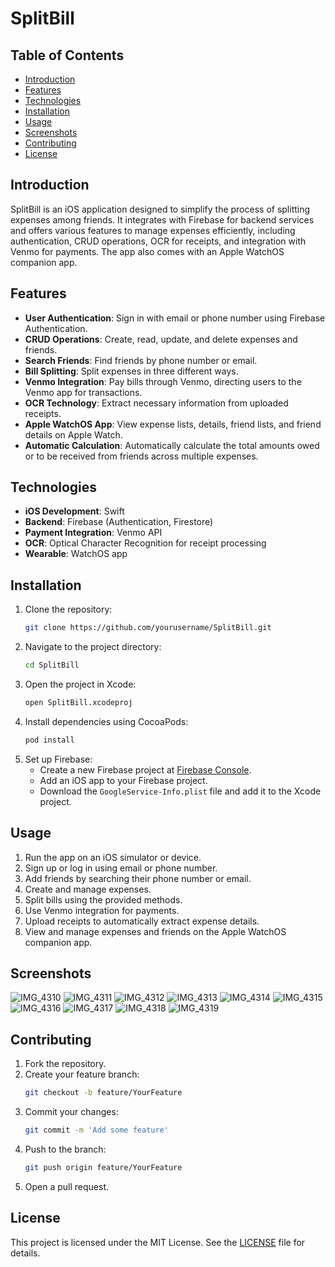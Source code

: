 # SplitBill

## Table of Contents
- [Introduction](#introduction)
- [Features](#features)
- [Technologies](#technologies)
- [Installation](#installation)
- [Usage](#usage)
- [Screenshots](#screenshots)
- [Contributing](#contributing)
- [License](#license)

## Introduction
SplitBill is an iOS application designed to simplify the process of splitting expenses among friends. It integrates with Firebase for backend services and offers various features to manage expenses efficiently, including authentication, CRUD operations, OCR for receipts, and integration with Venmo for payments. The app also comes with an Apple WatchOS companion app.

## Features
- **User Authentication**: Sign in with email or phone number using Firebase Authentication.
- **CRUD Operations**: Create, read, update, and delete expenses and friends.
- **Search Friends**: Find friends by phone number or email.
- **Bill Splitting**: Split expenses in three different ways.
- **Venmo Integration**: Pay bills through Venmo, directing users to the Venmo app for transactions.
- **OCR Technology**: Extract necessary information from uploaded receipts.
- **Apple WatchOS App**: View expense lists, details, friend lists, and friend details on Apple Watch.
- **Automatic Calculation**: Automatically calculate the total amounts owed or to be received from friends across multiple expenses.

## Technologies
- **iOS Development**: Swift
- **Backend**: Firebase (Authentication, Firestore)
- **Payment Integration**: Venmo API
- **OCR**: Optical Character Recognition for receipt processing
- **Wearable**: WatchOS app

## Installation
1. Clone the repository:
   ```bash
   git clone https://github.com/yourusername/SplitBill.git
   ```
2. Navigate to the project directory:
   ```bash
   cd SplitBill
   ```
3. Open the project in Xcode:
   ```bash
   open SplitBill.xcodeproj
   ```
4. Install dependencies using CocoaPods:
   ```bash
   pod install
   ```
5. Set up Firebase:
   - Create a new Firebase project at [Firebase Console](https://console.firebase.google.com/).
   - Add an iOS app to your Firebase project.
   - Download the `GoogleService-Info.plist` file and add it to the Xcode project.

## Usage
1. Run the app on an iOS simulator or device.
2. Sign up or log in using email or phone number.
3. Add friends by searching their phone number or email.
4. Create and manage expenses.
5. Split bills using the provided methods.
6. Use Venmo integration for payments.
7. Upload receipts to automatically extract expense details.
8. View and manage expenses and friends on the Apple WatchOS companion app.

## Screenshots
![IMG_4310](https://github.com/JasonZe41/SpiltBill/assets/146677208/31faccfa-8ca8-4849-a228-89c25a31f9fa)
![IMG_4311](https://github.com/JasonZe41/SpiltBill/assets/146677208/d72f6934-8c94-43a3-9858-852066c552b5)
![IMG_4312](https://github.com/JasonZe41/SpiltBill/assets/146677208/ba4a3b56-1949-4d89-9b00-3a4060882aa4)
![IMG_4313](https://github.com/JasonZe41/SpiltBill/assets/146677208/dbe984b3-7945-4fc7-809c-58e61578911b)
![IMG_4314](https://github.com/JasonZe41/SpiltBill/assets/146677208/58420f82-7e41-4494-9241-7b25b0279a93)
![IMG_4315](https://github.com/JasonZe41/SpiltBill/assets/146677208/7501675c-dcc4-461c-b598-d832644183e9)
![IMG_4316](https://github.com/JasonZe41/SpiltBill/assets/146677208/4f05aeb6-9014-4a5b-b4c0-b7a5806bf885)
![IMG_4317](https://github.com/JasonZe41/SpiltBill/assets/146677208/a05cb54a-89be-4ac6-94f3-e4491cbc0ad5)
![IMG_4318](https://github.com/JasonZe41/SpiltBill/assets/146677208/5191b75b-91ea-4117-8a6a-e0e155bbd94c)
![IMG_4319](https://github.com/JasonZe41/SpiltBill/assets/146677208/51dc547f-a256-47ae-9def-8229921e9ad0)



## Contributing
1. Fork the repository.
2. Create your feature branch:
   ```bash
   git checkout -b feature/YourFeature
   ```
3. Commit your changes:
   ```bash
   git commit -m 'Add some feature'
   ```
4. Push to the branch:
   ```bash
   git push origin feature/YourFeature
   ```
5. Open a pull request.

## License
This project is licensed under the MIT License. See the [LICENSE](LICENSE) file for details.

